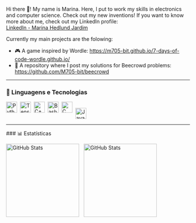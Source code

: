 Hi there 👋! My name is Marina. Here, I put to work my skills in electronics and computer science. Check out my new inventions!
If you want to know more about me, check out my LinkedIn profile:  
[LinkedIn - Marina Hedlund Jardim](https://www.linkedin.com/in/marina-hedlund-jardim/) 

Currently my main projects are the folowing: 
- 🎮 A game inspired by Wordle: https://m705-bit.github.io/7-days-of-code-wordle.github.io/
- 📝 A repository where I post my solutions for Beecrowd problems: https://github.com/M705-bit/beecrowd
---

### 🤖 Linguagens e Tecnologias
<img 
    align="left" 
    alt="Python"
    title="Python" 
    width="30px" 
    style="padding-right: 5px;" 
    src="https://cdn.jsdelivr.net/gh/devicons/devicon@latest/icons/python/python-original.svg"
/> 
<img 
    align="left" 
    alt="TensorFlow" 
    title="TensorFlow"
    width="30px" 
    style="padding-right: 5px;" 
    src="https://cdn.jsdelivr.net/gh/devicons/devicon@latest/icons/tensorflow/tensorflow-original.svg"           
/>
<img 
    align="left" 
    alt="C++" 
    title="C++"
    width="30px" 
    style="padding-right: 5px;" 
    src="https://cdn.jsdelivr.net/gh/devicons/devicon@latest/icons/cplusplus/cplusplus-original.svg"
/>
<img
    align="left"
    alt="Bash"
    title="Bash"
    width="30px"
    style="padding-right: 5px;"
    src="https://cdn.jsdelivr.net/gh/devicons/devicon@latest/icons/bash/bash-original.svg"
/>
<img 
    align="left" 
    alt="C"
    title="C" 
    width="30px" 
    style="padding-right: 5px;" 
    src="https://cdn.jsdelivr.net/gh/devicons/devicon@latest/icons/c/c-original.svg"
/>  
<img 
    align="left" 
    alt="JavaScript"
    title="JavaScript" 
    width="30px" 
    style="padding-right: 5px;" 
    src="https://cdn.jsdelivr.net/gh/devicons/devicon@latest/icons/javascript/javascript-original.svg" 
/>
  
<br>

---

<p>
### 📊 Estatísticas
</p>
<p>
  <img 
    align="left" 
    alt="GitHub Stats" 
    height="200" 
    style="padding-right: 10px;" 
    src="https://github-readme-stats.vercel.app/api?username=m705-bit&&theme=tokyonight" 
  />

<img 
      align="left" 
      alt="GitHub Stats" 
      height="200" 
      src="https://github-readme-stats.vercel.app/api/top-langs/?username=m705-bit&theme=tokyonight&layout=compact&custom_title=Tecnologias&langs_count=9" 
  />
</p>















